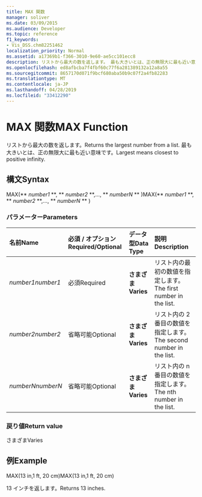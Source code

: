 ```yaml
---
title: MAX 関数
manager: soliver
ms.date: 03/09/2015
ms.audience: Developer
ms.topic: reference
f1_keywords:
- Vis_DSS.chm82251462
localization_priority: Normal
ms.assetid: a17369b1-f366-3010-9e60-ae5cc101ecc8
description: リストから最大の数を返します。 最も大きいとは、正の無限大に最も近い意味です。
ms.openlocfilehash: ed8afbcba7f4fbf60c77f6a281389132a12a8a55
ms.sourcegitcommit: 8657170d071f9bcf680aba50b9c07f2a4fb82283
ms.translationtype: MT
ms.contentlocale: ja-JP
ms.lasthandoff: 04/28/2019
ms.locfileid: "33412290"
---
```

# <a name="max-function"></a><span data-ttu-id="f6028-104">MAX 関数</span><span class="sxs-lookup"><span data-stu-id="f6028-104">MAX Function</span></span>

<span data-ttu-id="f6028-105">リストから最大の数を返します。</span><span class="sxs-lookup"><span data-stu-id="f6028-105">Returns the largest number from a list.</span></span> <span data-ttu-id="f6028-106">最も大きいとは、正の無限大に最も近い意味です。</span><span class="sxs-lookup"><span data-stu-id="f6028-106">Largest means closest to positive infinity.</span></span>
  
## <a name="syntax"></a><span data-ttu-id="f6028-107">構文</span><span class="sxs-lookup"><span data-stu-id="f6028-107">Syntax</span></span>

<span data-ttu-id="f6028-108">MAX(\*\* *number1* \*\*, \*\* *number2* \*\*,..., \*\* *numberN* \*\* )</span><span class="sxs-lookup"><span data-stu-id="f6028-108">MAX(\*\* *number1* \*\*, \*\* *number2* \*\*,..., \*\* *numberN* \*\* )</span></span> 
  
### <a name="parameters"></a><span data-ttu-id="f6028-109">パラメーター</span><span class="sxs-lookup"><span data-stu-id="f6028-109">Parameters</span></span>

|<span data-ttu-id="f6028-110">**名前**</span><span class="sxs-lookup"><span data-stu-id="f6028-110">**Name**</span></span>|<span data-ttu-id="f6028-111">**必須 / オプション**</span><span class="sxs-lookup"><span data-stu-id="f6028-111">**Required/Optional**</span></span>|<span data-ttu-id="f6028-112">**データ型**</span><span class="sxs-lookup"><span data-stu-id="f6028-112">**Data Type**</span></span>|<span data-ttu-id="f6028-113">**説明**</span><span class="sxs-lookup"><span data-stu-id="f6028-113">**Description**</span></span>|
|:-----|:-----|:-----|:-----|
| <span data-ttu-id="f6028-114">_number1_</span><span class="sxs-lookup"><span data-stu-id="f6028-114">_number1_</span></span> <br/> |<span data-ttu-id="f6028-115">必須</span><span class="sxs-lookup"><span data-stu-id="f6028-115">Required</span></span>  <br/> |<span data-ttu-id="f6028-116">**さまざま**</span><span class="sxs-lookup"><span data-stu-id="f6028-116">**Varies**</span></span> <br/> |<span data-ttu-id="f6028-117">リスト内の最初の数値を指定します。</span><span class="sxs-lookup"><span data-stu-id="f6028-117">The first number in the list.</span></span>  <br/> |
| <span data-ttu-id="f6028-118">_number2_</span><span class="sxs-lookup"><span data-stu-id="f6028-118">_number2_</span></span> <br/> |<span data-ttu-id="f6028-119">省略可能</span><span class="sxs-lookup"><span data-stu-id="f6028-119">Optional</span></span>  <br/> |<span data-ttu-id="f6028-120">**さまざま**</span><span class="sxs-lookup"><span data-stu-id="f6028-120">**Varies**</span></span> <br/> | <span data-ttu-id="f6028-121">リスト内の 2 番目の数値を指定します。</span><span class="sxs-lookup"><span data-stu-id="f6028-121">The second number in the list.</span></span>  <br/> |
| <span data-ttu-id="f6028-122">_numberN_</span><span class="sxs-lookup"><span data-stu-id="f6028-122">_numberN_</span></span> <br/> |<span data-ttu-id="f6028-123">省略可能</span><span class="sxs-lookup"><span data-stu-id="f6028-123">Optional</span></span>  <br/> |<span data-ttu-id="f6028-124">**さまざま**</span><span class="sxs-lookup"><span data-stu-id="f6028-124">**Varies**</span></span> <br/> |<span data-ttu-id="f6028-125">リスト内の n 番目の数値を指定します。</span><span class="sxs-lookup"><span data-stu-id="f6028-125">The nth number in the list.</span></span>  <br/> |
   
### <a name="return-value"></a><span data-ttu-id="f6028-126">戻り値</span><span class="sxs-lookup"><span data-stu-id="f6028-126">Return value</span></span>

<span data-ttu-id="f6028-127">さまざま</span><span class="sxs-lookup"><span data-stu-id="f6028-127">Varies</span></span>
  
## <a name="example"></a><span data-ttu-id="f6028-128">例</span><span class="sxs-lookup"><span data-stu-id="f6028-128">Example</span></span>

<span data-ttu-id="f6028-129">MAX(13 in,1 ft, 20 cm)</span><span class="sxs-lookup"><span data-stu-id="f6028-129">MAX(13 in,1 ft, 20 cm)</span></span> 
  
<span data-ttu-id="f6028-130">13 インチを返します。</span><span class="sxs-lookup"><span data-stu-id="f6028-130">Returns 13 inches.</span></span> 
  

